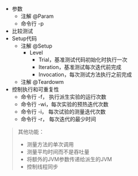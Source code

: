 - 参数
	- 注解 @Param
	- 命令行 -p 
- 比较测试
- Setup代码
	- 注解 @Setup
		- Level
			- Trial，基准测试代码初始化时执行一次
			- Iteration，基准测试每次迭代前完成
			- Invocation，每次测试方法执行之前完成
	- 注解 @Teardowm
- 控制执行和可重复性
	- 命令行  -f， 执行派生实验的运行次数
	- 命令行  -wi，每次实验的预热迭代次数
	- 命令行  -i， 每次试验的测量迭代次数
	- 命令行  -r， 每次迭代的最少时间


> 其他功能：
> - 测量方法的单次调用
> - 测量平均时间而不是吞吐量
> - 将额外的JVM参数传递给派生的JVM
> - 控制线程同步